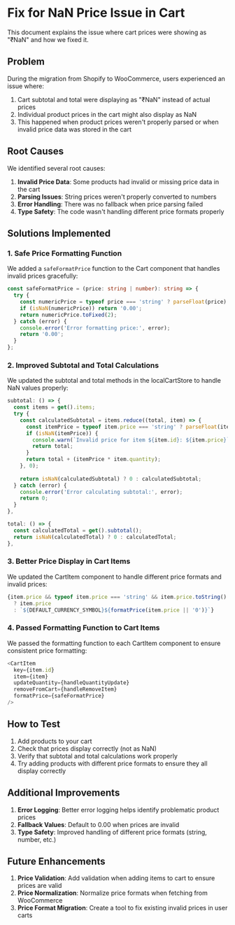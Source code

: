 # Fix for NaN Price Issue in Cart

This document explains the issue where cart prices were showing as "₹NaN" and how we fixed it.

## Problem

During the migration from Shopify to WooCommerce, users experienced an issue where:

1. Cart subtotal and total were displaying as "₹NaN" instead of actual prices
2. Individual product prices in the cart might also display as NaN
3. This happened when product prices weren't properly parsed or when invalid price data was stored in the cart

## Root Causes

We identified several root causes:

1. **Invalid Price Data**: Some products had invalid or missing price data in the cart
2. **Parsing Issues**: String prices weren't properly converted to numbers
3. **Error Handling**: There was no fallback when price parsing failed
4. **Type Safety**: The code wasn't handling different price formats properly

## Solutions Implemented

### 1. Safe Price Formatting Function

We added a `safeFormatPrice` function to the Cart component that handles invalid prices gracefully:

```typescript
const safeFormatPrice = (price: string | number): string => {
  try {
    const numericPrice = typeof price === 'string' ? parseFloat(price) : price;
    if (isNaN(numericPrice)) return '0.00';
    return numericPrice.toFixed(2);
  } catch (error) {
    console.error('Error formatting price:', error);
    return '0.00';
  }
};
```

### 2. Improved Subtotal and Total Calculations

We updated the subtotal and total methods in the localCartStore to handle NaN values properly:

```typescript
subtotal: () => {
  const items = get().items;
  try {
    const calculatedSubtotal = items.reduce((total, item) => {
      const itemPrice = typeof item.price === 'string' ? parseFloat(item.price) : item.price;
      if (isNaN(itemPrice)) {
        console.warn(`Invalid price for item ${item.id}: ${item.price}`);
        return total;
      }
      return total + (itemPrice * item.quantity);
    }, 0);
    
    return isNaN(calculatedSubtotal) ? 0 : calculatedSubtotal;
  } catch (error) {
    console.error('Error calculating subtotal:', error);
    return 0;
  }
},

total: () => {
  const calculatedTotal = get().subtotal();
  return isNaN(calculatedTotal) ? 0 : calculatedTotal;
},
```

### 3. Better Price Display in Cart Items

We updated the CartItem component to handle different price formats and invalid prices:

```typescript
{item.price && typeof item.price === 'string' && item.price.toString().includes('₹') 
  ? item.price 
  : `${DEFAULT_CURRENCY_SYMBOL}${formatPrice(item.price || '0')}`}
```

### 4. Passed Formatting Function to Cart Items

We passed the formatting function to each CartItem component to ensure consistent price formatting:

```typescript
<CartItem
  key={item.id}
  item={item}
  updateQuantity={handleQuantityUpdate}
  removeFromCart={handleRemoveItem}
  formatPrice={safeFormatPrice}
/>
```

## How to Test

1. Add products to your cart
2. Check that prices display correctly (not as NaN)
3. Verify that subtotal and total calculations work properly
4. Try adding products with different price formats to ensure they all display correctly

## Additional Improvements

1. **Error Logging**: Better error logging helps identify problematic product prices
2. **Fallback Values**: Default to 0.00 when prices are invalid
3. **Type Safety**: Improved handling of different price formats (string, number, etc.)

## Future Enhancements

1. **Price Validation**: Add validation when adding items to cart to ensure prices are valid
2. **Price Normalization**: Normalize price formats when fetching from WooCommerce
3. **Price Format Migration**: Create a tool to fix existing invalid prices in user carts 